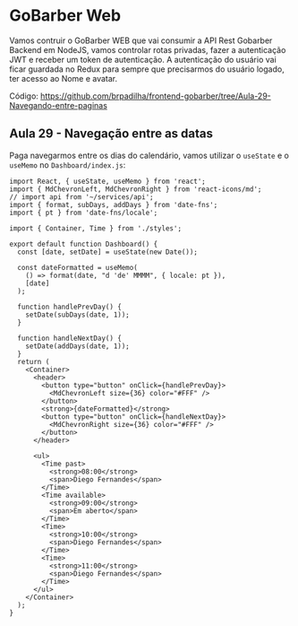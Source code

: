 # GoBarber Web

Vamos contruir o GoBarber WEB que vai consumir a API Rest Gobarber Backend em NodeJS, vamos controlar rotas privadas, fazer a autenticação JWT e receber um token de autenticação. A autenticação do usuário vai ficar guardada no Redux para sempre que precisarmos do usuário logado, ter acesso ao Nome e avatar.

Código: https://github.com/brpadilha/frontend-gobarber/tree/Aula-29-Navegando-entre-paginas

## Aula 29 - Navegação entre as datas

Paga navegarmos entre os dias do calendário, vamos utilizar o `useState` e o `useMemo` no `Dashboard/index.js`:

```
import React, { useState, useMemo } from 'react';
import { MdChevronLeft, MdChevronRight } from 'react-icons/md';
// import api from '~/services/api';
import { format, subDays, addDays } from 'date-fns';
import { pt } from 'date-fns/locale';

import { Container, Time } from './styles';

export default function Dashboard() {
  const [date, setDate] = useState(new Date());

  const dateFormatted = useMemo(
    () => format(date, "d 'de' MMMM", { locale: pt }),
    [date]
  );

  function handlePrevDay() {
    setDate(subDays(date, 1));
  }

  function handleNextDay() {
    setDate(addDays(date, 1));
  }
  return (
    <Container>
      <header>
        <button type="button" onClick={handlePrevDay}>
          <MdChevronLeft size={36} color="#FFF" />
        </button>
        <strong>{dateFormatted}</strong>
        <button type="button" onClick={handleNextDay}>
          <MdChevronRight size={36} color="#FFF" />
        </button>
      </header>

      <ul>
        <Time past>
          <strong>08:00</strong>
          <span>Diego Fernandes</span>
        </Time>
        <Time available>
          <strong>09:00</strong>
          <span>Em aberto</span>
        </Time>
        <Time>
          <strong>10:00</strong>
          <span>Diego Fernandes</span>
        </Time>
        <Time>
          <strong>11:00</strong>
          <span>Diego Fernandes</span>
        </Time>
      </ul>
    </Container>
  );
}

```
